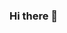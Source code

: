 ### Hi there 👋

<!--
**nafasat/nafasat** is a ✨ _special_ ✨ repository because its `README.md` (this file) appears on your GitHub profile.

Here are some ideas to get you started:

- 🔭 I’m currently working on DevSecOps tools
- 🌱 I’m currently learning Container image scanning tools.
- 👯 I’m looking to collaborate on Youtube
- 🤔 I’m looking for help with Linux
- 💬 Ask me about AWS/GCP Cloud
- 📫 How to reach me: nefs.cs@gmail.com
- 😄 Pronouns: He
- ⚡ Fun fact: I live very existed to meet new person and to know their culture
-->
